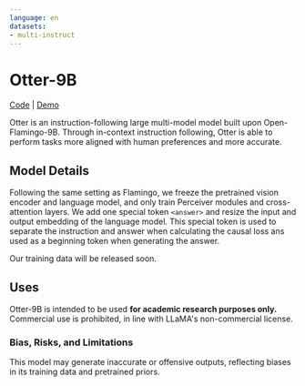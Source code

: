 ```yaml
---
language: en
datasets:
- multi-instruct
---
```


# Otter-9B

[Code](https://github.com/Luodian/PET-VLM) | [Demo](https://otter.cliangyu.com/)

Otter is an instruction-following large multi-model model built upon Open-Flamingo-9B. Through in-context instruction following, Otter is able to perform tasks more aligned with human preferences and more accurate.

## Model Details

Following the same setting as Flamingo, we freeze the pretrained vision encoder and language model, and only train Perceiver modules and cross-attention layers. We add one special token `<answer>` and resize the input and output embedding of the language model. This special token is used to separate the instruction and answer when calculating the causal loss ans used as a beginning token when generating the answer.

Our training data will be released soon.

## Uses

Otter-9B is intended to be used **for academic research purposes only.** Commercial use is prohibited, in line with LLaMA's non-commercial license.

### Bias, Risks, and Limitations

This model may generate inaccurate or offensive outputs, reflecting biases in its training data and pretrained priors.
